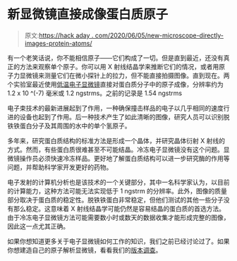# 新显微镜直接成像蛋白质原子

> 原文:[https://hack aday . com/2020/06/05/new-microscope-directly-images-protein-atoms/](https://hackaday.com/2020/06/05/new-microscope-directly-images-protein-atoms/)

有一个老笑话说，你不能相信原子——它们构成了一切。但是直到最近，还没有真正的方法来观察单个原子。你可以用 X 射线结晶学来推断它们的情况，或者用原子力显微镜来测量它们在微小探针上的拉力，但不能直接拍摄图像。直到现在。两个实验室最近使用[低温电子显微镜](https://www.nature.com/articles/d41586-020-01658-1)直接对蛋白质分子中的原子成像，分辨率约为 1.2 x 10 ^(-7) 毫米或 1.2 ngstrms。之前的记录是 1.54 ngstrms

电子束技术的最新进展起到了作用，一种确保撞击样品的电子以几乎相同的速度行进的设备也起到了作用。后一种技术产生了如此清晰的图像，研究人员可以识别脱铁铁蛋白分子及其周围的水中的单个氢原子。

多年来，研究蛋白质结构的标准方法是形成一个晶体，并研究晶体衍射 X 射线的方式。然而，有些蛋白质很难甚至不可能结晶。冷冻电子显微镜没有这个问题。显微镜操作员必须快速冷冻样品。更好地了解蛋白质结构可以进一步研究酶的作用等问题，并帮助科学家开发更好的药物。

电子发射的计算机分析也是该技术的一个关键部分，其中一名科学家认为，以目前的计算能力，这种方法可能无法实现低于 1 ngstrm 的分辨率。此外，图像的质量部分取决于蛋白质的稳定性。脱铁铁蛋白非常稳定，但他们测试的其他一些分子没有那么稳定。这意味着 X 射线结晶学可能仍然是容易结晶的蛋白质的首选方法。由于冷冻电子显微镜方法可能需要数小时或数天的数据收集才能形成完整的图像，因此这一点尤其正确。

如果你想知道更多关于电子显微镜如何工作的知识，我们之前已经讨论过了。如果你想建造自己的原子解析显微镜，看看我们的[版本调查](https://hackaday.com/2015/09/30/teeny-tiny-very-small-atomic-resolution-and-the-home-hobbyist/)。